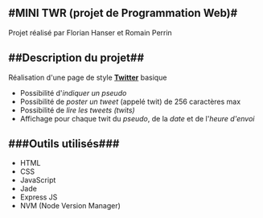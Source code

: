 #MINI TWR (projet de Programmation Web)#
----------
Projet réalisé par Florian Hanser et Romain Perrin

##Description du projet##
----------

  Réalisation d'une page de style [**Twitter**][1] basique

* Possibilité d'*indiquer un pseudo*
* Possibilité de *poster un tweet* (appelé twit) de 256 caractères max
* Possibilité de *lire les tweets (twits)*
* Affichage pour chaque twit du *pseudo*, de la *date* et de l'*heure d'envoi*

###Outils utilisés###
----------

* HTML
* CSS
* JavaScript
* Jade
* Express JS
* NVM (Node Version Manager)

[1]: https://twitter.com/?lang=fr
